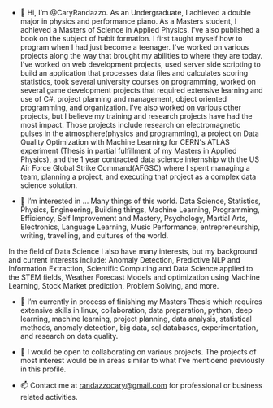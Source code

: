 - 👋 Hi, I’m @CaryRandazzo. As an Undergraduate, I achieved a double major in physics and performance piano. As a Masters student, I 
achieved a Masters of Science in Applied Physics. I've also published a book on the subject of habit formation. I first taught myself how to program when I had just become a teenager. I've worked on various projects along the
way that brought my abilities to where they are today. I've worked on web development projects, used server side scripting to build an application
that processes data files and calculates scoring statistics, took several university courses on programming, worked on several game
development projects that required extensive learning and use of C#, project planning and management, object oriented programming, and organization.
I've also worked on various other projects, but I believe my training and research projects have had the most impact. Those projects include
research on electromagnetic pulses in the atmosphere(physics and programming), a project on Data Quality Optimization with Machine Learning
for CERN's ATLAS experiment (Thesis in partial fulfillment of my Masters in Applied Physics), and the 1 year contracted data science internship with the US Air Force Global Strike Command(AFGSC) where I spent managing a team, planning a project, and executing that project as a complex data science solution.

- 👀 I’m interested in ... Many things of this world. Data Science, Statistics, Physics, Engineering, Building things, Machine Learning,
Programming, Efficiency, Self Improvement and Mastery, Psychology, Martial Arts, Electronics, Language Learning, Music Performance,
entrepreneurship, writing, travelling, and cultures of the world.

In the field of Data Science I also have many interests, but my background and current interests include:
Anomaly Detection, Predictive NLP and Information Extraction, Scientific Computing and Data Science applied to the STEM fields,
Weather Forecast Models and optimization using Machine Learning, Stock Market prediction, Problem Solving, and more.

- 🌱 I’m currently in process of finishing my Masters Thesis which requires extensive skills in linux, collaboration, data preparation,
python, deep learning, machine learning, project planning, data analysis, statistical methods, anomaly detection, big data, sql databases,
experimentation, and research on data quality.

- 💞️ I would be open to collaborating on various projects. The projects of most interest would be in areas similar to what I've
mentioend previously in this profile. 

- 📫 Contact me at randazzocary@gmail.com for professional or business related activities.

<!---
CaryRandazzo/CaryRandazzo is a ✨ special ✨ repository because its `README.md` (this file) appears on your GitHub profile.
You can click the Preview link to take a look at your changes.
--->
